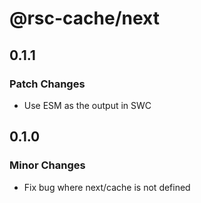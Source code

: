 # @rsc-cache/next

## 0.1.1

### Patch Changes

- Use ESM as the output in SWC

## 0.1.0

### Minor Changes

- Fix bug where next/cache is not defined
